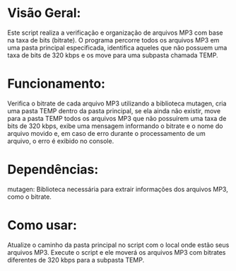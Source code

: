 # Visão Geral:
Este script realiza a verificação e organização de arquivos MP3 com base na taxa de bits (bitrate). O programa percorre todos os arquivos MP3 em uma pasta principal especificada, identifica aqueles que não possuem uma taxa de bits de 320 kbps e os move para uma subpasta chamada TEMP.

# Funcionamento:
Verifica o bitrate de cada arquivo MP3 utilizando a biblioteca mutagen, cria uma pasta TEMP dentro da pasta principal, se ela ainda não existir, move para a pasta TEMP todos os arquivos MP3 que não possuírem uma taxa de bits de 320 kbps, exibe uma mensagem informando o bitrate e o nome do arquivo movido e, em caso de erro durante o processamento de um arquivo, o erro é exibido no console.

# Dependências:
mutagen: Biblioteca necessária para extrair informações dos arquivos MP3, como o bitrate.

# Como usar:
Atualize o caminho da pasta principal no script com o local onde estão seus arquivos MP3.
Execute o script e ele moverá os arquivos MP3 com bitrates diferentes de 320 kbps para a subpasta TEMP.
